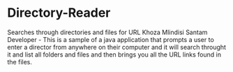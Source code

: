 # Directory-Reader
Searches through directories and files for URL
Khoza Mlindisi
Santam Developer - This is a sample of a java application that prompts a user to enter a director from anywhere on their computer and it will search throught it and list all folders and files and then brings you all the URL links found in the files.
